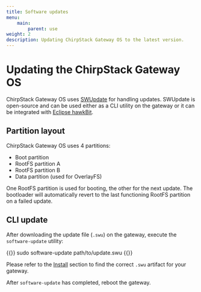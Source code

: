 ```yaml
---
title: Software updates
menu:
    main:
        parent: use
weight: 2
description: Updating ChirpStack Gateway OS to the latest version.
---
```


# Updating the ChirpStack Gateway OS

ChirpStack Gateway OS uses [SWUpdate](https://github.com/sbabic/swupdate) for handling updates.
SWUpdate is open-source and can be used either as a CLI utility on the gateway
or it can be integrated with [Eclipse hawkBit](https://www.eclipse.org/hawkbit/).

## Partition layout

ChirpStack Gateway OS uses 4 partitions:

* Boot partition
* RootFS partition A
* RootFS partition B
* Data partition (used for OverlayFS)

One RootFS partition is used for booting, the other for the next update.
The bootloader will automatically revert to the last functioning RootFS
partition on a failed update.

## CLI update

After downloading the update file (`.swu`) on the gateway, execute the `software-update`
utility:

{{<highlight bash>}}
sudo software-update path/to/update.swu
{{</highlight>}}

Please refer to the [Install](/gateway-os/install/) section to find the
correct `.swu` artifact for your gateway.

After `software-update` has completed, reboot the gateway.
